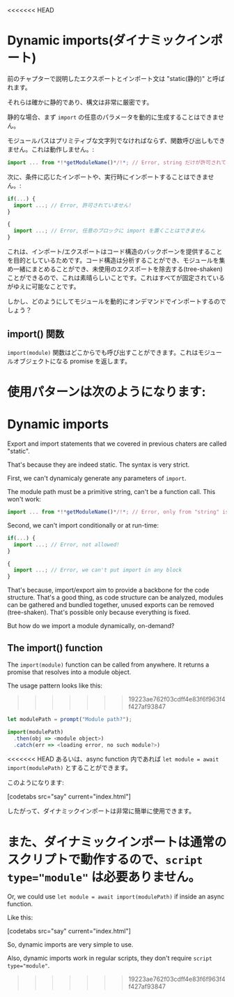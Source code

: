 
<<<<<<< HEAD
# Dynamic imports(ダイナミックインポート)

前のチャプターで説明したエクスポートとインポート文は "static(静的)" と呼ばれます。

それらは確かに静的であり、構文は非常に厳密です。

静的な場合、まず `import` の任意のパラメータを動的に生成することはできません。

モジュールパスはプリミティブな文字列でなければならず、関数呼び出しもできません。これは動作しません。:

```js
import ... from *!*getModuleName()*/!*; // Error, string だけが許可されています
```

次に、条件に応じたインポートや、実行時にインポートすることはできません。:

```js
if(...) {
  import ...; // Error, 許可されていません!
}

{
  import ...; // Error, 任意のブロックに import を置くことはできません
}
```

これは、インポート/エクスポートはコード構造のバックボーンを提供することを目的としているためです。コード構造は分析することができ、モジュールを集め一緒にまとめることができ、未使用のエクスポートを除去する(tree-shaken)ことができるので、これは素晴らしいことです。これはすべてが固定されているがゆえに可能なことです。

しかし、どのようにしてモジュールを動的にオンデマンドでインポートするのでしょう？

## import() 関数

`import(module)` 関数はどこからでも呼び出すことができます。これはモジュールオブジェクトになる promise を返します。

使用パターンは次のようになります:
=======
# Dynamic imports

Export and import statements that we covered in previous chaters are called "static".

That's because they are indeed static. The syntax is very strict.

First, we can't dynamicaly generate any parameters of `import`.

The module path must be a primitive string, can't be a function call. This won't work:

```js
import ... from *!*getModuleName()*/!*; // Error, only from "string" is allowed
```

Second, we can't import conditionally or at run-time:

```js
if(...) {
  import ...; // Error, not allowed!
}

{
  import ...; // Error, we can't put import in any block
}
```

That's because, import/export aim to provide a backbone for the code structure. That's a good thing, as code structure can be analyzed, modules can be gathered and bundled together, unused exports can be removed (tree-shaken). That's possible only because everything is fixed.

But how do we import a module dynamically, on-demand?

## The import() function

The `import(module)` function can be called from anywhere. It returns a promise that resolves into a module object.

The usage pattern looks like this:
>>>>>>> 19223ae762f03cdff4e83f6f963f4f427af93847

```js run
let modulePath = prompt("Module path?");

import(modulePath)
  .then(obj => <module object>)
  .catch(err => <loading error, no such module?>)
```

<<<<<<< HEAD
あるいは、async function 内であれば `let module = await import(modulePath)` とすることができます。

このようになります:

[codetabs src="say" current="index.html"]

したがって、ダイナミックインポートは非常に簡単に使用できます。

また、ダイナミックインポートは通常のスクリプトで動作するので、`script type="module"` は必要ありません。
=======
Or, we could use `let module = await import(modulePath)` if inside an async function.

Like this:

[codetabs src="say" current="index.html"]

So, dynamic imports are very simple to use.

Also, dynamic imports work in regular scripts, they don't require `script type="module"`.
>>>>>>> 19223ae762f03cdff4e83f6f963f4f427af93847

